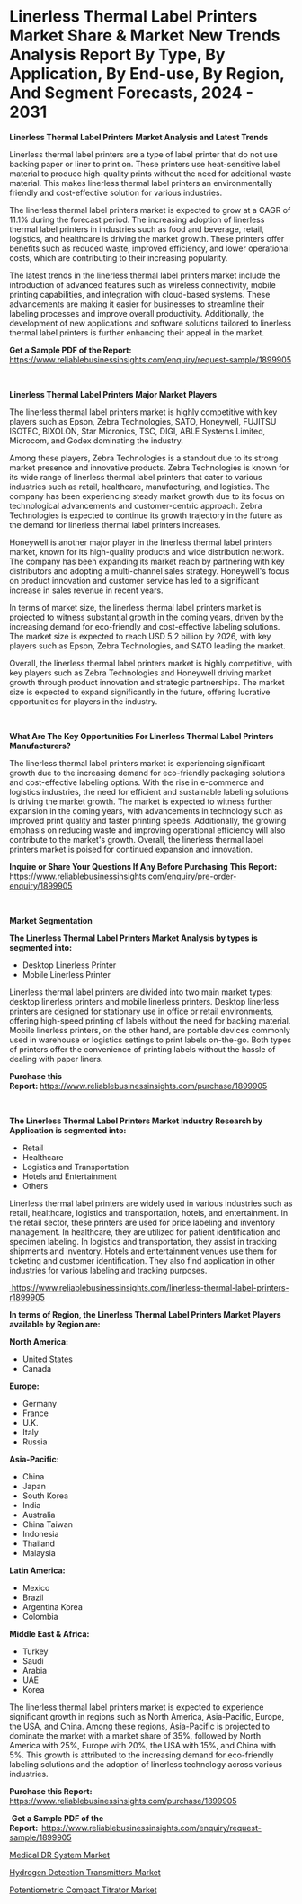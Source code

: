 <p><h1>Linerless Thermal Label Printers Market Share & Market New Trends Analysis Report By Type, By Application, By End-use, By Region, And Segment Forecasts, 2024 - 2031</h1></p><p><strong>Linerless Thermal Label Printers Market Analysis and Latest Trends</strong></p>
<p><p>Linerless thermal label printers are a type of label printer that do not use backing paper or liner to print on. These printers use heat-sensitive label material to produce high-quality prints without the need for additional waste material. This makes linerless thermal label printers an environmentally friendly and cost-effective solution for various industries.</p><p>The linerless thermal label printers market is expected to grow at a CAGR of 11.1% during the forecast period. The increasing adoption of linerless thermal label printers in industries such as food and beverage, retail, logistics, and healthcare is driving the market growth. These printers offer benefits such as reduced waste, improved efficiency, and lower operational costs, which are contributing to their increasing popularity.</p><p>The latest trends in the linerless thermal label printers market include the introduction of advanced features such as wireless connectivity, mobile printing capabilities, and integration with cloud-based systems. These advancements are making it easier for businesses to streamline their labeling processes and improve overall productivity. Additionally, the development of new applications and software solutions tailored to linerless thermal label printers is further enhancing their appeal in the market.</p></p>
<p><strong>Get a Sample PDF of the Report:&nbsp;</strong> <a href="https://www.reliablebusinessinsights.com/enquiry/request-sample/1899905">https://www.reliablebusinessinsights.com/enquiry/request-sample/1899905</a></p>
<p>&nbsp;</p>
<p><strong>Linerless Thermal Label Printers Major Market Players</strong></p>
<p><p>The linerless thermal label printers market is highly competitive with key players such as Epson, Zebra Technologies, SATO, Honeywell, FUJITSU ISOTEC, BIXOLON, Star Micronics, TSC, DIGI, ABLE Systems Limited, Microcom, and Godex dominating the industry.</p><p>Among these players, Zebra Technologies is a standout due to its strong market presence and innovative products. Zebra Technologies is known for its wide range of linerless thermal label printers that cater to various industries such as retail, healthcare, manufacturing, and logistics. The company has been experiencing steady market growth due to its focus on technological advancements and customer-centric approach. Zebra Technologies is expected to continue its growth trajectory in the future as the demand for linerless thermal label printers increases.</p><p>Honeywell is another major player in the linerless thermal label printers market, known for its high-quality products and wide distribution network. The company has been expanding its market reach by partnering with key distributors and adopting a multi-channel sales strategy. Honeywell's focus on product innovation and customer service has led to a significant increase in sales revenue in recent years.</p><p>In terms of market size, the linerless thermal label printers market is projected to witness substantial growth in the coming years, driven by the increasing demand for eco-friendly and cost-effective labeling solutions. The market size is expected to reach USD 5.2 billion by 2026, with key players such as Epson, Zebra Technologies, and SATO leading the market.</p><p>Overall, the linerless thermal label printers market is highly competitive, with key players such as Zebra Technologies and Honeywell driving market growth through product innovation and strategic partnerships. The market size is expected to expand significantly in the future, offering lucrative opportunities for players in the industry.</p></p>
<p>&nbsp;</p>
<p><strong>What Are The Key Opportunities For Linerless Thermal Label Printers Manufacturers?</strong></p>
<p><p>The linerless thermal label printers market is experiencing significant growth due to the increasing demand for eco-friendly packaging solutions and cost-effective labeling options. With the rise in e-commerce and logistics industries, the need for efficient and sustainable labeling solutions is driving the market growth. The market is expected to witness further expansion in the coming years, with advancements in technology such as improved print quality and faster printing speeds. Additionally, the growing emphasis on reducing waste and improving operational efficiency will also contribute to the market's growth. Overall, the linerless thermal label printers market is poised for continued expansion and innovation.</p></p>
<p><strong>Inquire or Share Your Questions If Any Before Purchasing This Report:</strong> <a href="https://www.reliablebusinessinsights.com/enquiry/pre-order-enquiry/1899905">https://www.reliablebusinessinsights.com/enquiry/pre-order-enquiry/1899905</a></p>
<p>&nbsp;</p>
<p><strong>Market Segmentation</strong></p>
<p><strong>The Linerless Thermal Label Printers Market Analysis by types is segmented into:</strong></p>
<p><ul><li>Desktop Linerless Printer</li><li>Mobile Linerless Printer</li></ul></p>
<p><p>Linerless thermal label printers are divided into two main market types: desktop linerless printers and mobile linerless printers. Desktop linerless printers are designed for stationary use in office or retail environments, offering high-speed printing of labels without the need for backing material. Mobile linerless printers, on the other hand, are portable devices commonly used in warehouse or logistics settings to print labels on-the-go. Both types of printers offer the convenience of printing labels without the hassle of dealing with paper liners.</p></p>
<p><strong>Purchase this Report:&nbsp;</strong><a href="https://www.reliablebusinessinsights.com/purchase/1899905">https://www.reliablebusinessinsights.com/purchase/1899905</a></p>
<p>&nbsp;</p>
<p><strong>The Linerless Thermal Label Printers Market Industry Research by Application is segmented into:</strong></p>
<p><ul><li>Retail</li><li>Healthcare</li><li>Logistics and Transportation</li><li>Hotels and Entertainment</li><li>Others</li></ul></p>
<p><p>Linerless thermal label printers are widely used in various industries such as retail, healthcare, logistics and transportation, hotels, and entertainment. In the retail sector, these printers are used for price labeling and inventory management. In healthcare, they are utilized for patient identification and specimen labeling. In logistics and transportation, they assist in tracking shipments and inventory. Hotels and entertainment venues use them for ticketing and customer identification. They also find application in other industries for various labeling and tracking purposes.</p></p>
<p><a href="https://www.reliablebusinessinsights.com/linerless-thermal-label-printers-r1899905">&nbsp;https://www.reliablebusinessinsights.com/linerless-thermal-label-printers-r1899905</a></p>
<p><strong>In terms of Region, the Linerless Thermal Label Printers Market Players available by Region are:</strong></p>
<p>
    <p> <strong> North America: </strong>
        <ul>
            <li>United States</li>
            <li>Canada</li>
        </ul>
        </p> 
    <p> <strong> Europe: </strong>
        <ul>
            <li>Germany</li>
            <li>France</li>
            <li>U.K.</li>
            <li>Italy</li>
            <li>Russia</li>
        </ul>
        </p> 
    <p> <strong> Asia-Pacific: </strong>
        <ul>
            <li>China</li>
            <li>Japan</li>
            <li>South Korea</li>
            <li>India</li>
            <li>Australia</li>
            <li>China Taiwan</li>
            <li>Indonesia</li>
            <li>Thailand</li>
            <li>Malaysia</li>
        </ul>
        </p> 
    <p> <strong> Latin America: </strong>
        <ul>
            <li>Mexico</li>
            <li>Brazil</li>
            <li>Argentina Korea</li>
            <li>Colombia</li>
        </ul>
        </p> 
    <p> <strong> Middle East & Africa: </strong>
        <ul>
            <li>Turkey</li>
            <li>Saudi</li>
            <li>Arabia</li>
            <li>UAE</li>
            <li>Korea</li>
        </ul>
    </p>
    </p>
<p><p>The linerless thermal label printers market is expected to experience significant growth in regions such as North America, Asia-Pacific, Europe, the USA, and China. Among these regions, Asia-Pacific is projected to dominate the market with a market share of 35%, followed by North America with 25%, Europe with 20%, the USA with 15%, and China with 5%. This growth is attributed to the increasing demand for eco-friendly labeling solutions and the adoption of linerless technology across various industries.</p></p>
<p><strong>Purchase this Report: </strong><a href="https://www.reliablebusinessinsights.com/purchase/1899905">https://www.reliablebusinessinsights.com/purchase/1899905</a></p>
<p>&nbsp;<strong>Get a Sample PDF of the Report:&nbsp;&nbsp;</strong><a href="https://www.reliablebusinessinsights.com/enquiry/request-sample/1899905">https://www.reliablebusinessinsights.com/enquiry/request-sample/1899905</a></p>
<p><strong></strong></p>
<p><p><a href="https://www.linkedin.com/pulse/medical-dr-system-market-growth-outlook-from-2024-2031-projecting-6zzsc?trackingId=rQ0jjeL2T72N46IIsSLDtA%3D%3D">Medical DR System Market</a></p><p><a href="https://github.com/arabintang013/Market-Research-Report-List-1/blob/main/hydrogen-detection-transmitters-market.md">Hydrogen Detection Transmitters Market</a></p><p><a href="https://github.com/FredaSauer/Market-Research-Report-List-1/blob/main/potentiometric-compact-titrator-market.md">Potentiometric Compact Titrator Market</a></p></p>